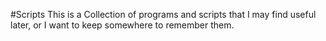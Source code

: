 #Scripts
This is a Collection of programs and scripts that I may find useful later, 
or I want to keep somewhere to remember them.
